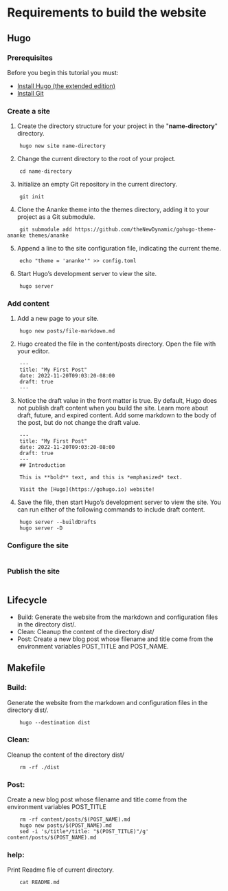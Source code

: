 # Requirements to build the website
## Hugo
### Prerequisites 
Before you begin this tutorial you must:
* <a href="https://gohugo.io/installation/">Install Hugo (the extended edition)</a>
* <a href="https://git-scm.com/book/en/v2/Getting-Started-Installing-Git">Install Git</a>

### Create a site
1. Create the directory structure for your project in the "**name-directory**" directory.
```
    hugo new site name-directory
```
2. Change the current directory to the root of your project.
```
    cd name-directory
```
3. Initialize an empty Git repository in the current directory.
```
    git init
```
4. Clone the Ananke theme into the themes directory, adding it to your project as a Git submodule.
```
    git submodule add https://github.com/theNewDynamic/gohugo-theme-ananke themes/ananke
```
5. Append a line to the site configuration file, indicating the current theme.
```
    echo "theme = 'ananke'" >> config.toml
```
6. Start Hugo’s development server to view the site.
```
    hugo server
```

### Add content
1. Add a new page to your site.
```
    hugo new posts/file-markdown.md
```
2. Hugo created the file in the content/posts directory. Open the file with your editor.
```
    ---
    title: "My First Post"
    date: 2022-11-20T09:03:20-08:00
    draft: true
    ---
```
3. Notice the draft value in the front matter is true. By default, Hugo does not publish draft content when you build the site. Learn more about draft, future, and expired content.
    Add some markdown to the body of the post, but do not change the draft value.
```
    ---
    title: "My First Post"
    date: 2022-11-20T09:03:20-08:00
    draft: true
    ---
    ## Introduction

    This is **bold** text, and this is *emphasized* text.

    Visit the [Hugo](https://gohugo.io) website!
```
4. Save the file, then start Hugo’s development server to view the site. You can run either of the following commands to include draft content.
```
    hugo server --buildDrafts
    hugo server -D
```
### Configure the site

```
```
### Publish the site

```
```

## Lifecycle
* Build: Generate the website from the markdown and configuration files in the directory dist/.
* Clean: Cleanup the content of the directory dist/
* Post: Create a new blog post whose filename and title come from the environment variables POST_TITLE and POST_NAME.

## Makefile
### Build:
Generate the website from the markdown and configuration files in the directory dist/.
```
    hugo --destination dist
```
### Clean:
Cleanup the content of the directory dist/
```
    rm -rf ./dist
```
### Post:
Create a new blog post whose filename and title come from the environment variables POST_TITLE
```
    rm -rf content/posts/$(POST_NAME).md
    hugo new posts/$(POST_NAME).md
    sed -i 's/title*/title: "$(POST_TITLE)"/g' content/posts/$(POST_NAME).md
```
### help:
Print Readme file of current directory.
```
    cat README.md
```